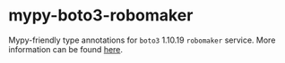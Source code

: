 # mypy-boto3-robomaker

Mypy-friendly type annotations for `boto3` 1.10.19 `robomaker` service.
More information can be found [here](https://github.com/vemel/mypy_boto3).